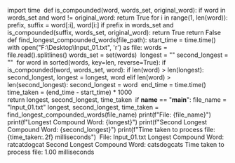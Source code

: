 
import time
​
def is_compounded(word, words_set, original_word):
    if word in words_set and word != original_word:
        return True
    for i in range(1, len(word)):
        prefix, suffix = word[:i], word[i:]
        if prefix in words_set and is_compounded(suffix, words_set, original_word):
            return True
    return False
​
def find_longest_compounded_words(file_path):
    start_time = time.time()
​
    with open("F:\Desktop\Input_01.txt", 'r') as file:
        words = file.read().splitlines()
    words_set = set(words)
​
    longest = ""
    second_longest = ""
​
    for word in sorted(words, key=len, reverse=True):
        if is_compounded(word, words_set, word):
            if len(word) > len(longest):
                second_longest, longest = longest, word
            elif len(word) > len(second_longest):
                second_longest = word
​
    end_time = time.time()
    time_taken = (end_time - start_time) * 1000  
​
    return longest, second_longest, time_taken
​
if __name__ == "__main__":
    file_name = "Input_01.txt"
    longest, second_longest, time_taken = find_longest_compounded_words(file_name)
    print(f"File: {file_name}")
    print(f"Longest Compound Word: {longest}")
    print(f"Second Longest Compound Word: {second_longest}")
    print(f"Time taken to process file: {time_taken:.2f} milliseconds")
​
File: Input_01.txt
Longest Compound Word: ratcatdogcat
Second Longest Compound Word: catsdogcats
Time taken to process file: 1.00 milliseconds
